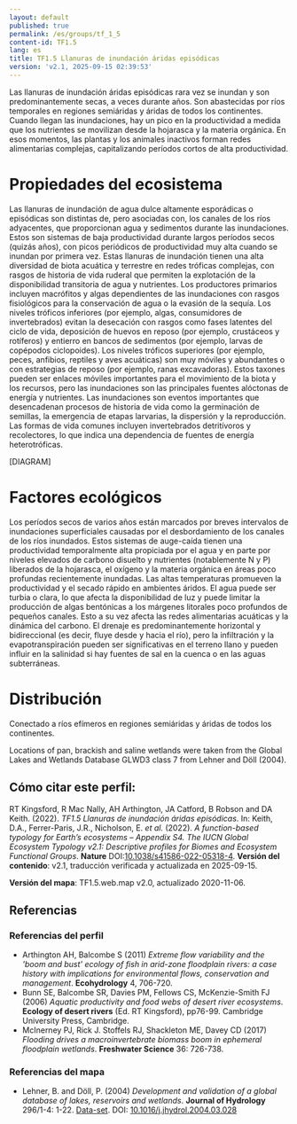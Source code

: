 ```yaml
---
layout: default
published: true
permalink: /es/groups/tf_1_5
content-id: TF1.5
lang: es
title: TF1.5 Llanuras de inundación áridas episódicas
version: 'v2.1, 2025-09-15 02:39:53'
---
```


Las llanuras de inundación áridas episódicas rara vez se inundan y son predominantemente secas, a veces durante años. Son abastecidas por ríos temporales en regiones semiáridas y áridas de todos los continentes. Cuando llegan las inundaciones, hay un pico en la productividad a medida que los nutrientes se movilizan desde la hojarasca y la materia orgánica. En esos momentos, las plantas y los animales inactivos forman redes alimentarias complejas, capitalizando períodos cortos de alta productividad.

# Propiedades del ecosistema
 
Las llanuras de inundación de agua dulce altamente esporádicas o episódicas son distintas de, pero asociadas con, los canales de los ríos adyacentes, que proporcionan agua y sedimentos durante las inundaciones. Estos son sistemas de baja productividad durante largos períodos secos (quizás años), con picos periódicos de productividad muy alta cuando se inundan por primera vez. Estas llanuras de inundación tienen una alta diversidad de biota acuática y terrestre en redes tróficas complejas, con rasgos de historia de vida ruderal que permiten la explotación de la disponibilidad transitoria de agua y nutrientes. Los productores primarios incluyen macrófitos y algas dependientes de las inundaciones con rasgos fisiológicos para la conservación de agua o la evasión de la sequía. Los niveles tróficos inferiores (por ejemplo, algas, consumidores de invertebrados) evitan la desecación con rasgos como fases latentes del ciclo de vida, deposición de huevos en reposo (por ejemplo, crustáceos y rotíferos) y entierro en bancos de sedimentos (por ejemplo, larvas de copépodos ciclopoides). Los niveles tróficos superiores (por ejemplo, peces, anfibios, reptiles y aves acuáticas) son muy móviles y abundantes o con estrategias de reposo (por ejemplo, ranas excavadoras). Estos taxones pueden ser enlaces móviles importantes para el movimiento de la biota y los recursos, pero las inundaciones son las principales fuentes alóctonas de energía y nutrientes. Las inundaciones son eventos importantes que desencadenan procesos de historia de vida como la germinación de semillas, la emergencia de etapas larvarias, la dispersión y la reproducción. Las formas de vida comunes incluyen invertebrados detritívoros y recolectores, lo que indica una dependencia de fuentes de energía heterotróficas.

[DIAGRAM]

# Factores ecológicos
 
Los períodos secos de varios años están marcados por breves intervalos de inundaciones superficiales causadas por el desbordamiento de los canales de los ríos inundados. Estos sistemas de auge-caída tienen una productividad temporalmente alta propiciada por el agua y en parte por niveles elevados de carbono disuelto y nutrientes (notablemente N y P) liberados de la hojarasca, el oxígeno y la materia orgánica en áreas poco profundas recientemente inundadas. Las altas temperaturas promueven la productividad y el secado rápido en ambientes áridos. El agua puede ser turbia o clara, lo que afecta la disponibilidad de luz y puede limitar la producción de algas bentónicas a los márgenes litorales poco profundos de pequeños canales. Esto a su vez afecta las redes alimentarias acuáticas y la dinámica del carbono. El drenaje es predominantemente horizontal y bidireccional (es decir, fluye desde y hacia el río), pero la infiltración y la evapotranspiración pueden ser significativas en el terreno llano y pueden influir en la salinidad si hay fuentes de sal en la cuenca o en las aguas subterráneas.
 
# Distribución
 
Conectado a ríos efímeros en regiones semiáridas y áridas de todos los continentes.

Locations of pan, brackish and saline wetlands were taken from the Global Lakes and Wetlands Database GLWD3 class 7 from Lehner and Döll (2004). 

## Cómo citar este perfil:

RT Kingsford, R Mac Nally, AH Arthington, JA Catford, B Robson and DA Keith. (2022). *TF1.5 Llanuras de inundación áridas episódicas*. In: Keith, D.A., Ferrer-Paris, J.R., Nicholson, E. *et al.* (2022). *A function-based typology for Earth’s ecosystems – Appendix S4. The IUCN Global Ecosystem Typology v2.1: Descriptive profiles for Biomes and Ecosystem Functional Groups*. **Nature** DOI:[10.1038/s41586-022-05318-4](https://doi.org/10.1038/s41586-022-05318-4).
**Versión del contenido**: v2.1, traducción verificada y actualizada en 2025-09-15.

**Versión del mapa**: TF1.5.web.map v2.0, actualizado 2020-11-06.

## Referencias

### Referencias del perfil
* Arthington AH, Balcombe S (2011) *Extreme flow variability and the 'boom and bust' ecology of fish in arid-zone floodplain rivers: a case history with implications for environmental flows, conservation and management*. **Ecohydrology** 4, 706-720.
* Bunn SE, Balcombe SR, Davies PM, Fellows CS, McKenzie-Smith FJ  (2006) *Aquatic productivity and food webs of desert river ecosystems*. **Ecology of desert rivers** (Ed. RT Kingsford), pp76-99. Cambridge University Press, Cambridge.
* McInerney PJ, Rick J. Stoffels RJ, Shackleton ME, Davey CD  (2017) *Flooding drives a macroinvertebrate biomass boom in ephemeral floodplain wetlands*. **Freshwater Science** 36: 726-738.

### Referencias del mapa
* Lehner, B. and Döll, P.  (2004) *Development and validation of a global database of lakes, reservoirs and wetlands*. **Journal of Hydrology** 296/1-4: 1-22. [Data-set](https://www.worldwildlife.org/pages/global-lakes-and-wetlands-database). DOI: [10.1016/j.jhydrol.2004.03.028](http://doi.org/10.1016/j.jhydrol.2004.03.028)
